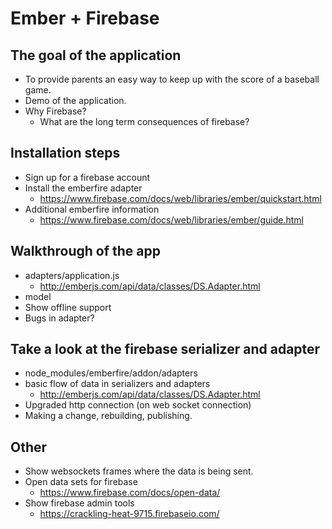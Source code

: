 # Ember + Firebase

## The goal of the application
* To provide parents an easy way to keep up with the score of a baseball game.
* Demo of the application.
* Why Firebase?
  * What are the long term consequences of firebase?

## Installation steps
* Sign up for a firebase account
* Install the emberfire adapter
  * https://www.firebase.com/docs/web/libraries/ember/quickstart.html
* Additional emberfire information
  * https://www.firebase.com/docs/web/libraries/ember/guide.html

## Walkthrough of the app
  * adapters/application.js
    * http://emberjs.com/api/data/classes/DS.Adapter.html
  * model
  * Show offline support
  * Bugs in adapter?

## Take a look at the firebase serializer and adapter
* node_modules/emberfire/addon/adapters
* basic flow of data in serializers and adapters
  * http://emberjs.com/api/data/classes/DS.Adapter.html
* Upgraded http connection (on web socket connection)
* Making a change, rebuilding, publishing.

## Other
* Show websockets frames where the data is being sent.
* Open data sets for firebase
  * https://www.firebase.com/docs/open-data/
* Show firebase admin tools
  * https://crackling-heat-9715.firebaseio.com/

